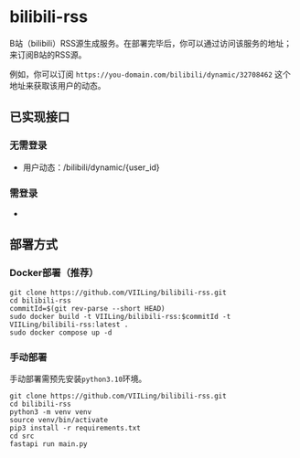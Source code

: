 # bilibili-rss

B站（bilibili）RSS源生成服务。在部署完毕后，你可以通过访问该服务的地址；来订阅B站的RSS源。

例如，你可以订阅 `https://you-domain.com/bilibili/dynamic/32708462` 这个地址来获取该用户的动态。

## 已实现接口

### 无需登录

- 用户动态：/bilibili/dynamic/{user_id}

### 需登录

- 

## 部署方式

### Docker部署（推荐）

```shell
git clone https://github.com/VIILing/bilibili-rss.git
cd bilibili-rss
commitId=$(git rev-parse --short HEAD)
sudo docker build -t VIILing/bilibili-rss:$commitId -t VIILing/bilibili-rss:latest .
sudo docker compose up -d
```

### 手动部署

手动部署需预先安装`python3.10`环境。

```shell
git clone https://github.com/VIILing/bilibili-rss.git
cd bilibili-rss
python3 -m venv venv
source venv/bin/activate
pip3 install -r requirements.txt
cd src
fastapi run main.py
```
